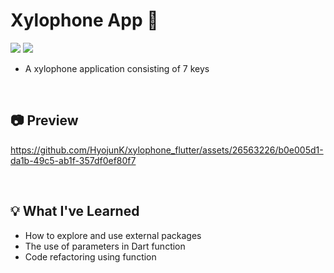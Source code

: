 # Xylophone App 🎹
<img src="https://img.shields.io/badge/Dart-0175C2?style=for-the-badge&logo=Dart&logoColor=white"> <img src="https://img.shields.io/badge/Flutter-02569B?style=for-the-badge&logo=Flutter&logoColor=white">
* A xylophone application consisting of 7 keys

<br/>

## 📷 Preview
https://github.com/HyojunK/xylophone_flutter/assets/26563226/b0e005d1-da1b-49c5-ab1f-357df0ef80f7

<br/>

## 💡 What I've Learned
* How to explore and use external packages
* The use of parameters in Dart function
* Code refactoring using function
